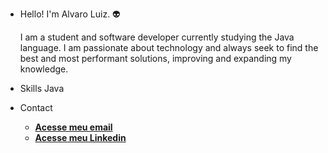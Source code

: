 - Hello! I'm Alvaro Luiz. 👽


  I am a student and software developer currently studying the Java language. I am passionate about technology and always seek to
  find the best and most performant solutions, improving and expanding my knowledge.

- Skills
  Java
- Contact
  - [**Acesse meu email**](alvaroluiz217@gmail.com)
  - [**Acesse meu Linkedin**](www.linkedin.com/in/alvaro-luiz-dev)
